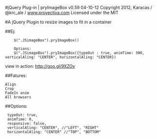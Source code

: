 #jQuery Plug-in | pryImageBox v0.59
04-10-12
Copyright 2012, Karacas / @krc_ale / www.proyectiva.com
Licensed under the MIT

#A jQuery Plugin to resize images to fit in a container

##Ej:
```
	$(".JSimageBox").pryImageBox()

	Options:
	$(".JSimageBox").pryImageBox({typeOut : true, animTime: 300, verticalAling: "CENTER", horizontalAling: "CENTER})
```
view in action:	http://goo.gl/9XZOv

##Fatures:
```
Align
Crop
FadeIn anim
All browsers
```

##Options:
```
 typeOut: true,
 animTime: 0,
 responsive: false,
 verticalAling: "CENTER", //"LEFT", "RIGHT"
 horizontalAling: "CENTER" //"TOP", "BOTTOM"
```


